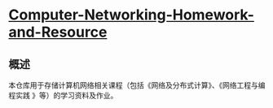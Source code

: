 #  [Computer-Networking-Homework-and-Resource](https://github.com/Deerxl/Computer-Networking-Homework-and-Resource) 

## 概述

本仓库用于存储计算机网络相关课程（包括《网络及分布式计算》、《网络工程与编程实践 》等）的学习资料及作业。
